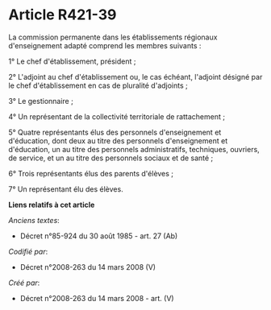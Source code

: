 # Article R421-39

La commission permanente dans les établissements régionaux d'enseignement adapté comprend les membres suivants :

1° Le chef d'établissement, président ;

2° L'adjoint au chef d'établissement ou, le cas échéant, l'adjoint désigné par le chef d'établissement en cas de pluralité
d'adjoints ;

3° Le gestionnaire ;

4° Un représentant de la collectivité territoriale de rattachement ;

5° Quatre représentants élus des personnels d'enseignement et d'éducation, dont deux au titre des personnels d'enseignement
et d'éducation, un au titre des personnels administratifs, techniques, ouvriers, de service, et un au titre des personnels
sociaux et de santé ;

6° Trois représentants élus des parents d'élèves ;

7° Un représentant élu des élèves.

**Liens relatifs à cet article**

_Anciens textes_:

  - Décret n°85-924 du 30 août 1985 - art. 27 (Ab)

_Codifié par_:

  - Décret n°2008-263 du 14 mars 2008 (V)

_Créé par_:

  - Décret n°2008-263 du 14 mars 2008 - art. (V)
